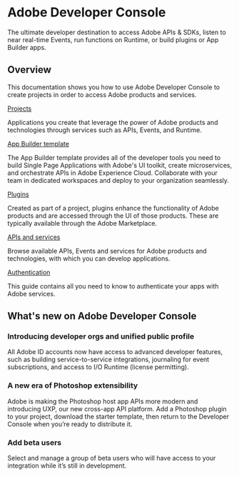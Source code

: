 <Hero slots="heading, text"/>

# Adobe Developer Console

The ultimate developer destination to access Adobe APIs & SDKs, listen to near real-time Events, run functions on Runtime, or build plugins or App Builder apps.

## Overview

This documentation shows you how to use Adobe Developer Console to create projects in order to access Adobe products and services.

<DiscoverBlock slots="link, text"/>

[Projects](guides/projects/index.md)

Applications you create that leverage the power of Adobe products and technologies through services such as APIs, Events, and Runtime.


<DiscoverBlock slots="link, text"/>

[App Builder template](guides/projects/projects-template.md)

The App Builder template provides all of the developer tools you need to build Single Page Applications with Adobe's UI toolkit, create microservices, and orchestrate APIs in Adobe Experience Cloud. Collaborate with your team in dedicated workspaces and deploy to your organization seamlessly. 


<DiscoverBlock slots="link, text"/>  

[Plugins](guides/plugins/index.md)

Created as part of a project, plugins enhance the functionality of Adobe products and are accessed through the UI of those products. These are typically available through the Adobe Marketplace.


<DiscoverBlock slots="link, text"/>

[APIs and services](guides/apis-and-services.md)

Browse available APIs, Events and services for Adobe products and technologies, with which you can develop applications.


<DiscoverBlock slots="link, text"/>

[Authentication](guides/authentication/index.md)

This guide contains all you need to know to authenticate your apps with Adobe services.


## What's new on Adobe Developer Console

### Introducing developer orgs and unified public profile
    
All Adobe ID accounts now have access to advanced developer features, such as building service-to-service integrations, journaling for event subscriptions, and access to I/O Runtime (license permitting).

### A new era of Photoshop extensibility 
    
Adobe is making the Photoshop host app APIs more modern and introducing UXP, our new cross-app API platform. Add a Photoshop plugin to your project, download the starter template, then return to the Developer Console when you’re ready to distribute it.

### Add beta users

Select and manage a group of beta users who will have access to your integration while it’s still in development.